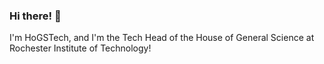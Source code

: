 ### Hi there! 👋
I'm HoGSTech, and I'm the Tech Head of the House of General Science at Rochester Institute of Technology!
